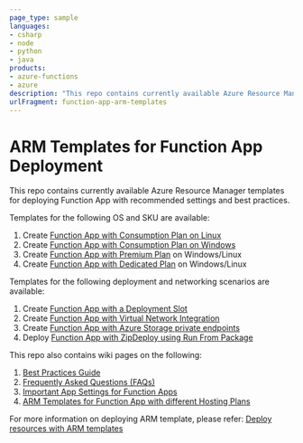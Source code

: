```yaml
---
page_type: sample
languages:
- csharp
- node
- python
- java
products:
- azure-functions
- azure
description: "This repo contains currently available Azure Resource Manager templates for deploying Function App with recommended settings and best practices."
urlFragment: function-app-arm-templates
---
```


# ARM Templates for Function App Deployment

This repo contains currently available Azure Resource Manager templates for deploying Function App with recommended settings and best practices. 

Templates for the following OS and SKU are available:

1. Create [Function App with Consumption Plan on Linux](/function-app-linux-consumption)
2. Create [Function App with Consumption Plan on Windows](/function-app-windows-consumption)
3. Create [Function App with Premium Plan](/function-app-premium-plan) on Windows/Linux
4. Create [Function App with Dedicated Plan](/function-app-dedicated-plan) on Windows/Linux

Templates for the following deployment and networking scenarios are available:

1. Create [Function App with a Deployment Slot](/function-app-deployment-slot)
2. Create [Function App with Virtual Network Integration](/function-app-vnet-integration)
3. Create [Function App with Azure Storage private endpoints](/function-app-storage-private-endpoints)
4. Deploy [Function App with ZipDeploy using Run From Package](/zip-deploy-run-from-package)

This repo also contains wiki pages on the following:

1. [Best Practices Guide](../../wiki/Best-Practices-Guide)
2. [Frequently Asked Questions (FAQs)](../../wiki/Frequently-Asked-Questions-(FAQs))
3. [Important App Settings for Function Apps](../../wiki/App-Settings-for-Function-Apps)
4. [ARM Templates for Function App with different Hosting Plans](../../wiki/ARM-Templates-for-Function-Apps-with-different-Hosting-Plans)

For more information on deploying ARM template, please refer: [Deploy resources with ARM templates](https://docs.microsoft.com/en-us/azure/azure-resource-manager/templates/deploy-portal)


